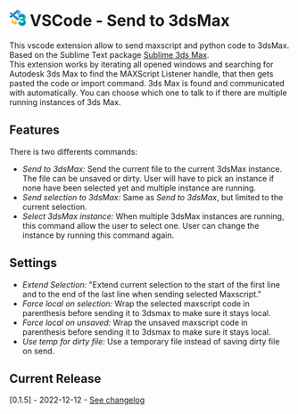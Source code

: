 
# <img src="SendTo3dsMax.png" width="30"/> VSCode - Send to 3dsMax

This vscode extension allow to send maxscript and python code to 3dsMax.  
Based on the Sublime Text package [Sublime 3ds Max](https://github.com/cb109/sublime3dsmax).  
This extension works by iterating all opened windows and searching for Autodesk 3ds Max to find the MAXScript Listener handle, that then gets pasted the code or import command. 3ds Max is found and communicated with automatically. You can choose which one to talk to if there are multiple running instances of 3ds Max.

## Features

There is two differents commands:

- *Send to 3dsMax:* Send the current file to the current 3dsMax instance. The file can be unsaved or dirty. User will have to pick an instance if none have been selected yet and multiple instance are running.
- *Send selection to 3dsMax:* Same as *Send to 3dsMax*, but limited to the current selection.
- *Select 3dsMax instance:* When multiple 3dsMax instances are running, this command allow the user to select one. User can change the instance by running this command again.

## Settings

- *Extend Selection:* "Extend current selection to the start of the first line and to the end of the last line when sending selected Maxscript."
- *Force local on selection:* Wrap the selected maxscript code in parenthesis before sending it to 3dsmax to make sure it stays local.
- *Force local on unsaved:* Wrap the unsaved maxscript code in parenthesis before sending it to 3dsmax to make sure it stays local.
- *Use temp for dirty file:* Use a temporary file instead of saving dirty file on send.

## Current Release

[0.1.5] - 2022-12-12 - [See changelog](https://github.com/Sugz/VSCode-SendTo3dsMax/blob/main/CHANGELOG.md)

